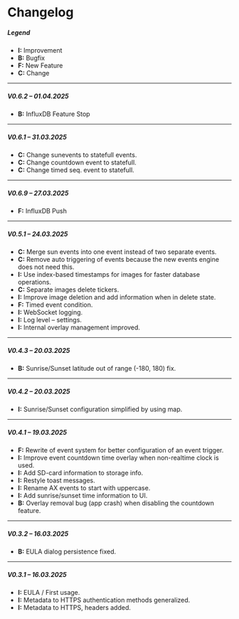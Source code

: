 # Changelog

##### Legend  
- **I:** Improvement  
- **B:** Bugfix 
- **F:** New Feature  
- **C:** Change  


---

##### V0.6.2 – 01.04.2025
- **B:** InfluxDB Feature Stop 
  
---

##### V0.6.1 – 31.03.2025
- **C:** Change sunevents to statefull events.
- **C:** Change countdown event to statefull.
- **C:** Change timed seq. event to statefull.
  
---

##### V0.6.9 – 27.03.2025
- **F:** InfluxDB Push

---

##### V0.5.1 – 24.03.2025

- **C:** Merge sun events into one event instead of two separate events.
- **C:** Remove auto triggering of events because the new events engine does not need this.
- **I:** Use index-based timestamps for images for faster database operations.
- **C:** Separate images delete tickers.
- **I:** Improve image deletion and add information when in delete state.
- **F:** Timed event condition.
- **I:** WebSocket logging.
- **I:** Log level – settings.
- **I:** Internal overlay management improved.

---

##### V0.4.3 – 20.03.2025

- **B:** Sunrise/Sunset latitude out of range (-180, 180) fix.

---

##### V0.4.2 – 20.03.2025

- **I:** Sunrise/Sunset configuration simplified by using map.

---

##### V0.4.1 – 19.03.2025

- **F:** Rewrite of event system for better configuration of an event trigger.
- **I:** Improve event countdown time overlay when non-realtime clock is used.
- **I:** Add SD-card information to storage info.
- **I:** Restyle toast messages.
- **I:** Rename AX events to start with uppercase.
- **I:** Add sunrise/sunset time information to UI.
- **B:** Overlay removal bug (app crash) when disabling the countdown feature.

---

##### V0.3.2 – 16.03.2025

- **B:** EULA dialog persistence fixed.

---

##### V0.3.1 – 16.03.2025

- **I:** EULA / First usage.
- **I:** Metadata to HTTPS authentication methods generalized.
- **I:** Metadata to HTTPS, headers added.
